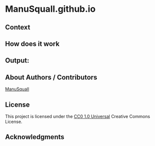 <!-- Repository git : https://github.com/ManuSquall/ManuSquall.github.io -->
# ManuSquall.github.io

<!-- Description -->

## Context

<!-- Why am i making this -->

## How does it work

<!-- What we have to do to make it work/run -->

## Output:

<!-- What the result is supposed to be -->

<!-- screenshot result in a readme folder
![output1](/readme/output1.png)

![output2](/readme/output2.png)
-->


## About Authors / Contributors

[ManuSquall](https://manusquall.azurewebsites.net/)

## License

This project is licensed under the [CC0 1.0 Universal](https://creativecommons.org/) Creative Commons License.


## Acknowledgments

<!-- inspiration, research stuff -->




